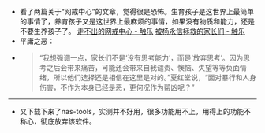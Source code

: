 - 看了两篇关于“网戒中心”的文章，觉得很是恐怖。生育孩子是这世界上最简单的事情了，养育孩子又是这世界上最麻烦的事情，如果没有物质和能力，还是不要生养孩子了。
  [走不出的网戒中心 - 触乐](https://www.chuapp.com/article/289291.html)
  [被杨永信拯救的家长们 - 触乐](https://www.chuapp.com/article/282657.html)
- 平庸之恶：
- > “我想强调一点，家长们不是‘没有思考能力’，而是‘放弃思考’。因为思考之后会带来痛苦，可能还会带来自我谴责、懊恼、失望等等负面情绪，所以他们选择还是相信在这里是对的。”夏红堂说，“面对暴行和人身伤害，不作为本身已经是恶，更何况作为帮凶呢？”
- ---
- 又下载下来了nas-tools，实测并不好用，很多功能用不上，用得上的功能不称心，彻底放弃该软件。